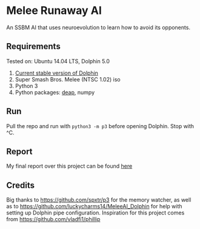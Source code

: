 # Melee Runaway AI
An SSBM AI that uses neuroevolution to learn how to avoid its opponents.

## Requirements
Tested on: Ubuntu 14.04 LTS, Dolphin 5.0

1. [Current stable version of Dolphin](https://wiki.dolphin-emu.org/index.php?title=Building_Dolphin_on_Linux#14.04_LTS)
2. Super Smash Bros. Melee (NTSC 1.02) iso
3. Python 3
4. Python packages: [deap](https://github.com/DEAP/deap#installation), numpy

## Run
Pull the repo and run with `python3 -m p3` before opening Dolphin. Stop with ^C.

## Report
My final report over this project can be found [here](https://github.com/gabriel-richardson/Melee-Runaway-AI/blob/master/FR.ipynb)

## Credits
Big thanks to https://github.com/spxtr/p3 for the memory watcher, as well as to https://github.com/luckycharms14/MeleeAI_Dolphin for help with setting up Dolphin pipe configuration. Inspiration for this project comes from https://github.com/vladfi1/phillip
